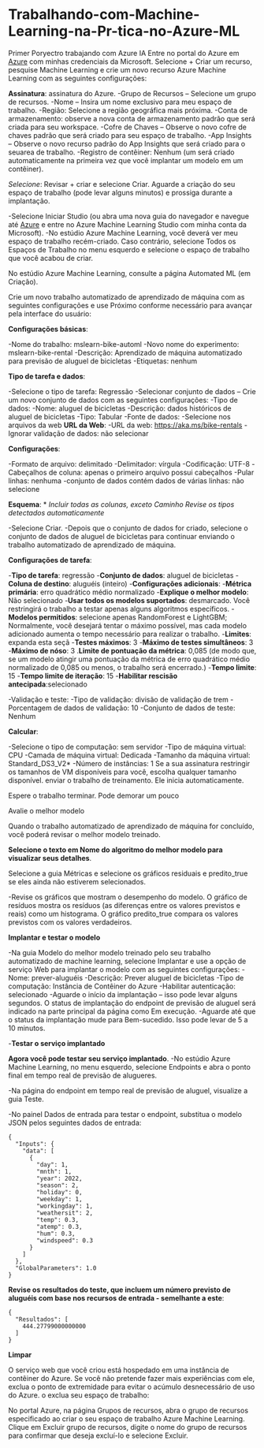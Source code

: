 # Trabalhando-com-Machine-Learning-na-Pr-tica-no-Azure-ML
Primer Poryectro trabajando com Azure IA
Entre no portal do Azure em [Azure](https://portal.azure.com/) com minhas credenciais da Microsoft.
Selecione + Criar um recurso, pesquise Machine Learning e crie um novo recurso Azure Machine Learning com as seguintes configurações:

**Assinatura**: assinatura do Azure.
-Grupo de Recursos – Selecione um grupo de recursos.
-Nome – Insira um nome exclusivo para meu espaço de trabalho.
-Região: Selecione a região geográfica mais próxima.
-Conta de armazenamento: observe a nova conta de armazenamento padrão que será criada para seu workspace.
-Cofre de Chaves – Observe o novo cofre de chaves padrão que será criado para seu espaço de trabalho.
-App Insights – Observe o novo recurso padrão do App Insights que será criado para o seuarea de trabalho.
-Registro de contêiner: Nenhum (um será criado automaticamente na primeira vez que você implantar um modelo em um contêiner).

*Selecione*: Revisar + criar e selecione Criar. Aguarde a criação do seu espaço de trabalho (pode levar alguns minutos) e prossiga durante a implantação.

-Selecione Iniciar Studio (ou abra uma nova guia do navegador e navegue até [Azure](https://ml.azure.com) e entre no Azure Machine Learning Studio com minha conta da Microsoft).
-No estúdio Azure Machine Learning, você deverá ver meu espaço de trabalho recém-criado. Caso contrário, selecione Todos os Espaços de Trabalho no menu esquerdo e selecione o espaço de trabalho que você acabou de criar.

No estúdio Azure Machine Learning, consulte a página Automated ML (em Criação).

Crie um novo trabalho automatizado de aprendizado de máquina com as seguintes configurações e use Próximo conforme necessário para avançar pela interface do usuário:

**Configurações básicas**:

-Nome do trabalho: mslearn-bike-automl
-Novo nome do experimento: mslearn-bike-rental
-Descrição: Aprendizado de máquina automatizado para previsão de aluguel de bicicletas
-Etiquetas: nenhum

**Tipo de tarefa e dados**:

-Selecione o tipo de tarefa: Regressão
-Selecionar conjunto de dados – Crie um novo conjunto de dados com as seguintes configurações:
-Tipo de dados:
-Nome: aluguel de bicicletas
-Descrição: dados históricos de aluguel de bicicletas
-Tipo: Tabular
-Fonte de dados:
-Selecione nos arquivos da web
**URL da Web**:
-URL da web: https://aka.ms/bike-rentals
-Ignorar validação de dados: não selecionar

**Configurações**:

-Formato de arquivo: delimitado
-Delimitador: vírgula
-Codificação: UTF-8
-Cabeçalhos de coluna: apenas o primeiro arquivo possui cabeçalhos
-Pular linhas: nenhuma
-conjunto de dados contém dados de várias linhas: não selecione

**Esquema**:
*
*Incluir todas as colunas, exceto Caminho*
*Revise os tipos detectados automaticamente*

-Selecione Criar.
-Depois que o conjunto de dados for criado, selecione o conjunto de dados de aluguel de bicicletas para continuar enviando o trabalho automatizado de aprendizado de máquina.

**Configurações de tarefa**:

-**Tipo de tarefa**: regressão
-**Conjunto de dados**: aluguel de bicicletas
-**Coluna de destino**: aluguéis (inteiro)
-**Configurações adicionais**:
-**Métrica primária**: erro quadrático médio normalizado
-**Explique o melhor modelo**: Não selecionado
-**Usar todos os modelos suportados**: desmarcado. Você restringirá o trabalho a testar apenas alguns algoritmos específicos.
-**Modelos permitidos**: selecione apenas RandomForest e LightGBM; Normalmente, você desejará tentar o máximo possível, mas cada modelo adicionado aumenta o tempo necessário para realizar o trabalho.
-**Limites**: expanda esta seçã
-**Testes máximos**: 3
-**Máximo de testes simultâneos**: 3
-**Máximo de nóso**: 3
.**Limite de pontuação da métrica**: 0,085 (de modo que, se um modelo atingir uma pontuação da métrica de erro quadrático médio normalizado de 0,085 ou menos, o trabalho será encerrado.)
-**Tempo limite**: 15
-**Tempo limite de iteração**: 15
-**Habilitar rescisão antecipada**:selecionado

-Validação e teste:
-Tipo de validação: divisão de validação de trem
-Porcentagem de dados de validação: 10
-Conjunto de dados de teste: Nenhum

**Calcular**:

-Selecione o tipo de computação: sem servidor
-Tipo de máquina virtual: CPU
-Camada de máquina virtual: Dedicada
-Tamanho da máquina virtual: Standard_DS3_V2*
-Número de instâncias: 1
Se a sua assinatura restringir os tamanhos de VM disponíveis para você, escolha qualquer tamanho disponível.
enviar o trabalho de treinamento. Ele inicia automaticamente.

Espere o trabalho terminar. Pode demorar um pouco

Avalie o melhor modelo

Quando o trabalho automatizado de aprendizado de máquina for concluído, você poderá revisar o melhor modelo treinado.

**Selecione o texto em Nome do algoritmo do melhor modelo para visualizar seus detalhes**.

Selecione a guia Métricas e selecione os gráficos residuais e predito_true se eles ainda não estiverem selecionados.

-Revise os gráficos que mostram o desempenho do modelo. O gráfico de resíduos mostra os resíduos (as diferenças entre os valores previstos e reais) como um histograma. O gráfico predito_true compara os valores previstos com os valores verdadeiros.

**Implantar e testar o modelo**

-Na guia Modelo do melhor modelo treinado pelo seu trabalho automatizado de machine learning, selecione Implantar e use a opção de serviço Web para implantar o modelo com as seguintes configurações:
-Nome: prever-aluguéis
-Descrição: Prever aluguel de bicicletas
-Tipo de computação: Instância de Contêiner do Azure
-Habilitar autenticação: selecionado
-Aguarde o início da implantação – isso pode levar alguns segundos. O status de implantação do endpoint de previsão de aluguel será indicado na parte principal da página como Em execução.
-Aguarde até que o status da implantação mude para Bem-sucedido. Isso pode levar de 5 a 10 minutos.

-**Testar o serviço implantado**

**Agora você pode testar seu serviço implantado**.
-No estúdio Azure Machine Learning, no menu esquerdo, selecione Endpoints e abra o ponto final em tempo real de previsão de alugueres.

-Na página do endpoint em tempo real de previsão de aluguel, visualize a guia Teste.

-No painel Dados de entrada para testar o endpoint, substitua o modelo JSON pelos seguintes dados de entrada:


```
{
  "Inputs": { 
    "data": [
      {
        "day": 1,
        "mnth": 1,   
        "year": 2022,
        "season": 2,
        "holiday": 0,
        "weekday": 1,
        "workingday": 1,
        "weathersit": 2, 
        "temp": 0.3, 
        "atemp": 0.3,
        "hum": 0.3,
        "windspeed": 0.3 
      }
    ]    
  },   
  "GlobalParameters": 1.0
}
```

**Revise os resultados do teste, que incluem um número previsto de aluguéis com base nos recursos de entrada - semelhante a este**:

```
{
  "Resultados": [
    444.27799000000000
  ]
}
```

**Limpar**

O serviço web que você criou está hospedado em uma instância de contêiner do Azure. Se você não pretende fazer mais experiências com ele, exclua o ponto de extremidade para evitar o acúmulo desnecessário de uso do Azure.
o exclua seu espaço de trabalho:

No portal Azure, na página Grupos de recursos, abra o grupo de recursos especificado ao criar o seu espaço de trabalho Azure Machine Learning.
Clique em Excluir grupo de recursos, digite o nome do grupo de recursos para confirmar que deseja excluí-lo e selecione Excluir.






    


